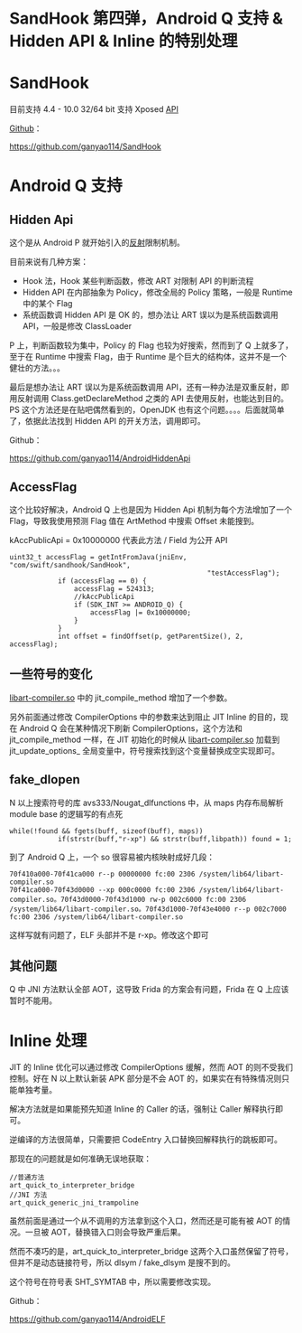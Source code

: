 # SandHook 第四弹，Android Q 支持 & Hidden API & Inline 的特别处理

# SandHook



目前支持 4.4 - 10.0
32/64 bit
支持 Xposed [API](https://so.csdn.net/so/search?q=API&spm=1001.2101.3001.7020)



[Github](https://so.csdn.net/so/search?q=Github&spm=1001.2101.3001.7020)：



https://github.com/ganyao114/SandHook



# Android Q 支持



## Hidden Api



这个是从 Android P 就开始引入的[反射](https://so.csdn.net/so/search?q=反射&spm=1001.2101.3001.7020)限制机制。



目前来说有几种方案：



- Hook 法，Hook 某些判断函数，修改 ART 对限制 API 的判断流程
- Hidden API 在内部抽象为 Policy，修改全局的 Policy 策略，一般是 Runtime 中的某个 Flag
- 系统函数调 Hidden API 是 OK 的，想办法让 ART 误以为是系统函数调用 API，一般是修改 ClassLoader



P 上，判断函数较为集中，Policy 的 Flag 也较为好搜索，然而到了 Q 上就多了，至于在 Runtime 中搜索 Flag，由于 Runtime 是个巨大的结构体，这并不是一个健壮的方法。。。



最后是想办法让 ART 误以为是系统函数调用 API，还有一种办法是双重反射，即用反射调用 Class.getDeclareMethod 之类的 API 去使用反射，也能达到目的。PS 这个方法还是在贴吧偶然看到的，OpenJDK 也有这个问题。。。。后面就简单了，依据此法找到 Hidden API 的开关方法，调用即可。



Github：



https://github.com/ganyao114/AndroidHiddenApi



## AccessFlag



这个比较好解决，Android Q 上也是因为 Hidden Api 机制为每个方法增加了一个 Flag，导致我使用预测 Flag 值在 ArtMethod 中搜索 Offset 未能搜到。



kAccPublicApi = 0x10000000 代表此方法 / Field 为公开 API



```
uint32_t accessFlag = getIntFromJava(jniEnv, "com/swift/sandhook/SandHook",
                                                 "testAccessFlag");
            if (accessFlag == 0) {
                accessFlag = 524313;
                //kAccPublicApi
                if (SDK_INT >= ANDROID_Q) {
                    accessFlag |= 0x10000000;
                }
            }
            int offset = findOffset(p, getParentSize(), 2, accessFlag);
```



## 一些符号的变化



[libart-compiler.so](http://libart-compiler.so/) 中的 jit_compile_method 增加了一个参数。



另外前面通过修改 CompilerOptions 中的参数来达到阻止 JIT Inline 的目的，现在 Android Q 会在某种情况下刷新 CompilerOptions，这个方法和 jit_compile_method 一样，在 JIT 初始化的时候从 [libart-compiler.so](http://libart-compiler.so/) 加载到 jit_update_options_ 全局变量中，符号搜索找到这个变量替换成空实现即可。



## fake_dlopen



N 以上搜索符号的库 avs333/Nougat_dlfunctions 中，从 maps 内存布局解析 module base 的逻辑写的有点死



```
while(!found && fgets(buff, sizeof(buff), maps)) 
		    if(strstr(buff,"r-xp") && strstr(buff,libpath)) found = 1;
```



到了 Android Q 上，一个 so 很容易被内核映射成好几段：



```
70f410a000-70f41ca000 r--p 00000000 fc:00 2306 /system/lib64/libart-compiler.so
70f41ca000-70f43d0000 --xp 000c0000 fc:00 2306 /system/lib64/libart-compiler.so。70f43d0000-70f43d1000 rw-p 002c6000 fc:00 2306 /system/lib64/libart-compiler.so。70f43d1000-70f43e4000 r--p 002c7000 fc:00 2306 /system/lib64/libart-compiler.so
```



这样写就有问题了，ELF 头部并不是 r-xp。修改这个即可



## 其他问题



Q 中 JNI 方法默认全部 AOT，这导致 Frida 的方案会有问题，Frida 在 Q 上应该暂时不能用。



# Inline 处理



JIT 的 Inline 优化可以通过修改 CompilerOptions 缓解，然而 AOT 的则不受我们控制。好在 N 以上默认新装 APK 部分是不会 AOT 的，如果实在有特殊情况则只能单独考量。



解决方法就是如果能预先知道 Inline 的 Caller 的话，强制让 Caller 解释执行即可。



逆编译的方法很简单，只需要把 CodeEntry 入口替换回解释执行的跳板即可。



那现在的问题就是如何准确无误地获取：



```
//普通方法
art_quick_to_interpreter_bridge
//JNI 方法
art_quick_generic_jni_trampoline
```



虽然前面是通过一个从不调用的方法拿到这个入口，然而还是可能有被 AOT 的情况。一旦被 AOT，替换错入口则会导致严重后果。



然而不凑巧的是，art_quick_to_interpreter_bridge 这两个入口虽然保留了符号，但并不是动态链接符号，所以 dlsym / fake_dlsym 是搜不到的。



这个符号在符号表 SHT_SYMTAB 中，所以需要修改实现。



Github：



https://github.com/ganyao114/AndroidELF